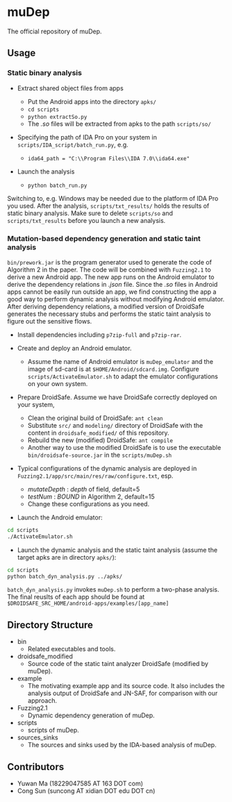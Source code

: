 # muDep

The official repository of muDep.

## Usage

### Static binary analysis

* Extract shared object files from apps
  * Put the Android apps into the directory `apks/`
  * ``cd scripts``
  * ``python extractSo.py``
  * The _.so_ files will be extracted from apks to the path `scripts/so/`

* Specifying the path of IDA Pro on your system in `scripts/IDA_script/batch_run.py`, e.g.
  * `ida64_path = "C:\\Program Files\\IDA 7.0\\ida64.exe"`

* Launch the analysis
  * ``python batch_run.py``

Switching to, e.g. Windows may be needed due to the platform of IDA Pro you used. After the analysis, `scripts/txt_results/` holds the results of static binary analysis. Make sure to delete `scripts/so` and `scripts/txt_results` before you launch a new analysis.

### Mutation-based dependency generation and static taint analysis

`bin/prework.jar` is the program generator used to generate the code of Algorithm 2 in the paper. The code will be combined with `Fuzzing2.1` to derive a new Android app. The new app runs on the Android emulator to derive the dependency relations in _.json_ file. Since the _.so_ files in Android apps cannot be easily run outside an app, we find constructing the app a good way to perform dynamic analysis without modifying Android emulator. After deriving dependency relations, a modified version of DroidSafe generates the necessary stubs and performs the static taint analysis to figure out the sensitive flows.

* Install dependencies including `p7zip-full` and `p7zip-rar`.
* Create and deploy an Android emulator.
  * Assume the name of Android emulator is `muDep_emulator` and the image of sd-card is at `$HOME/Android/sdcard.img`. Configure `scripts/ActivateEmulator.sh` to adapt the emulator configurations on your own system.

* Prepare DroidSafe. Assume we have DroidSafe correctly deployed on your system,
  * Clean the original build of DroidSafe: `ant clean`
  * Substitute `src/` and `modeling/` directory of DroidSafe with the content in `droidsafe_modified/` of this repository.
  * Rebuild the new (modified) DroidSafe: `ant compile`
  * Another way to use the modified DroidSafe is to use the executable `bin/droidsafe-source.jar` in the `scripts/muDep.sh`

* Typical configurations of the dynamic analysis are deployed in `Fuzzing2.1/app/src/main/res/raw/configure.txt`, esp.
  * _mutateDepth_ : _depth_ of field, default=5
  * _testNum_ : _BOUND_ in Algorithm 2, default=15
  * Change these configurations as you need.

* Launch the Android emulator:
```bash
cd scripts
./ActivateEmulator.sh
```
* Launch the dynamic analysis and the static taint analysis (assume the target apks are in directory `apks/`):
```bash
cd scripts
python batch_dyn_analysis.py ../apks/
```
`batch_dyn_analysis.py` invokes `muDep.sh` to perform a two-phase analysis. The final reuslts of each app should be found at `$DROIDSAFE_SRC_HOME/android-apps/examples/[app_name]`

## Directory Structure

* bin
  * Related executables and tools.
* droidsafe_modified
  * Source code of the static taint analyzer DroidSafe (modified by muDep).
* example
  * The motivating example app and its source code. It also includes the analysis output of DroidSafe and JN-SAF, for comparison with our approach.
* Fuzzing2.1
  * Dynamic dependency generation of muDep.
* scripts
  * scripts of muDep.
* sources_sinks
  * The sources and sinks used by the IDA-based analysis of muDep.

## Contributors

* Yuwan Ma (18229047585 AT 163 DOT com)
* Cong Sun (suncong AT xidian DOT edu DOT cn)
